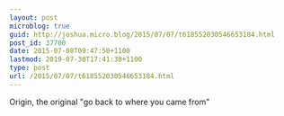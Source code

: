 ```yaml
---
layout: post
microblog: true
guid: http://joshua.micro.blog/2015/07/07/t618552030546653184.html
post_id: 37700
date: 2015-07-08T09:47:50+1100
lastmod: 2019-07-30T17:41:30+1100
type: post
url: /2015/07/07/t618552030546653184.html
---
```

Origin, the original "go back to where you came from"
